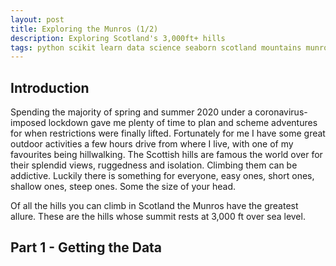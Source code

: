 ```yaml
---
layout: post
title: Exploring the Munros (1/2)
description: Exploring Scotland's 3,000ft+ hills
tags: python scikit learn data science seaborn scotland mountains munros
---
```


## Introduction 

Spending the majority of spring and summer 2020 under a coronavirus-imposed lockdown gave me plenty of time to plan and scheme adventures for when restrictions were finally lifted.
Fortunately for me I have some great outdoor activities a few hours drive from where I live, with one of my favourites being hillwalking.
The Scottish hills are famous the world over for their splendid views, ruggedness and isolation.  Climbing them can be addictive.
Luckily there is something for everyone, easy ones, short ones, shallow ones, steep ones.  Some the size of your head.

Of all the hills you can climb in Scotland the Munros have the greatest allure.  These are the hills whose summit rests at 3,000 ft over sea level.




## Part 1 - Getting the Data